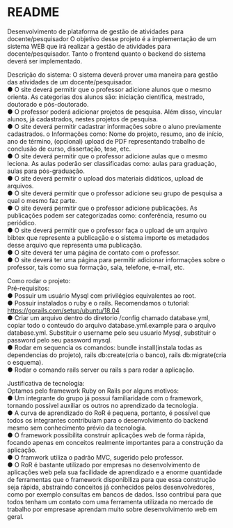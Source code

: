 # README

Desenvolvimento de plataforma de gestão de atividades para docente/pesquisador
O objetivo desse projeto é a implementação de um sistema WEB que irá realizar a gestão
de atividades para docente/pesquisador. Tanto o frontend quanto o backend do sistema
deverá ser implementado.

Descrição do sistema: O sistema deverá prover uma maneira para gestão das atividades de
um docente/pesquisador.<br>
● O site deverá permitir que o professor adicione alunos que o mesmo orienta. As categorias dos alunos são: iniciação científica, mestrado, doutorado e pós-doutorado. <br>
● O professor poderá adicionar projetos de pesquisa. Além disso, vincular alunos, já cadastrados, nestes projetos de pesquisa.<br>
● O site deverá permitir cadastrar informações sobre o aluno previamente cadastrados. o Informações como: Nome do projeto, resumo, ano de início, ano de término, (opcional) upload de PDF representando trabalho de conclusão de curso, dissertação, tese, etc.<br>
● O site deverá permitir que o professor adicione aulas que o mesmo leciona. As aulas poderão ser classificadas como: aulas para graduação, aulas para pós-graduação.<br>
● O site deverá permitir o upload dos materiais didáticos, upload de arquivos. <br>
● O site deverá permitir que o professor adicione seu grupo de pesquisa a qual o mesmo faz parte.<br>
● O site deverá permitir que o professor adicione publicações. As publicações podem ser categorizadas como: conferência, resumo ou periódico. <br>
● O site deverá permitir que o professor faça o upload de um arquivo bibtex que represente a publicação e o sistema importe os metadados desse arquivo que representa uma publicação.<br>
● O site deverá ter uma página de contato com o professor.<br>
● O site deverá ter uma página para permitir adicionar informações sobre o professor, tais como sua formação, sala, telefone, e-mail, etc.<br>

Como rodar o projeto:<br>
Pré-requisitos:<br>
  ● Possuir um usuário Mysql com privilégios equivalentes ao root.<br>
  ● Possuir instalados o ruby e o rails. Recomendamos o tutorial: https://gorails.com/setup/ubuntu/18.04 <br>
  ● Criar um arquivo dentro do diretorio /config chamado database.yml, copiar todo o conteudo do arquivo database.yml.example para o arquivo database.yml. Substituir o username pelo seu usuario Mysql, substituir o password pelo seu password mysql. <br>
  ● Rodar em sequencia os comandos: bundle install(instala todas as dependencias do projeto), rails db:create(cria o banco), rails db:migrate(cria o esquema). <br>
  ● Rodar o comando rails server ou rails s para rodar a aplicação.<br>
  
 Justificativa de tecnologia:<br>
  Optamos pelo framework Ruby on Rails por alguns motivos:<br>
    ● Um integrante do grupo já possui familiaridade com o framework, tornando possível auxiliar os outros no aprendizado da        tecnologia.<br>
    ● A curva de aprendizado do RoR é pequena, portanto, é possível que todos os integrantes contribuiam para o desenvolvimento      do backend mesmo sem conhecimento prévio da tecnologia.<br>
    ● O framework possibilita construir aplicações web de forma rápida, focando apenas em conceitos realmente importantes para a    construção da aplicação.<br>
    ● O framwork utiliza o padrão MVC, sugerido pelo professor.<br>
    ● O RoR é bastante utilizado por empresas no desenvolvimento de aplicações web pela sua facilidade de aprendizado e a enorme    quantidade de ferramentas que o framework disponibiliza para que essa construção seja rápida, abstraindo conceitos já            conhecidos pelos desenvolvedores, como por exemplo consultas em bancos de dados. Isso contribui para que todos tenham um        contato com uma ferramenta utilizada no mercado de trabalho por empresase aprendam muito sobre desenvolvimento web em geral.
  
